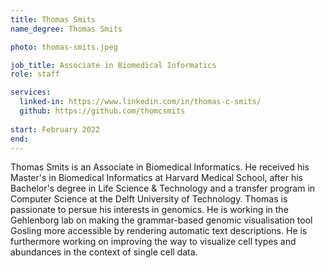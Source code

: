 ```yaml
---
title: Thomas Smits
name_degree: Thomas Smits

photo: thomas-smits.jpeg

job_title: Associate in Biomedical Informatics
role: staff

services:
  linked-in: https://www.linkedin.com/in/thomas-c-smits/
  github: https://github.com/thomcsmits
    
start: February 2022
end:
---
```

Thomas Smits is an Associate in Biomedical Informatics. He received his Master's in Biomedical Informatics at Harvard Medical School, after his Bachelor's degree in Life Science & Technology and a transfer program in Computer Science at the Delft University of Technology. Thomas is passionate to persue his interests in genomics. He is working in the Gehlenborg lab on making the grammar-based genomic visualisation tool Gosling more accessible by rendering automatic text descriptions. He is furthermore working on improving the way to visualize cell types and abundances in the context of single cell data. 